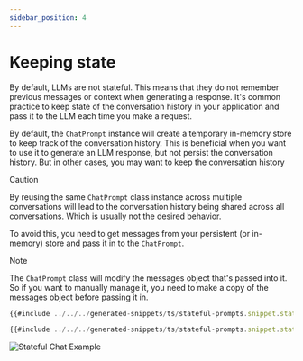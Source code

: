 ```yaml
---
sidebar_position: 4
---
```


# Keeping state

By default, LLMs are not stateful. This means that they do not remember previous messages or context when generating a response.
It's common practice to keep state of the conversation history in your application and pass it to the LLM each time you make a request.

By default, the `ChatPrompt` instance will create a temporary in-memory store to keep track of the conversation history. This is beneficial
when you want to use it to generate an LLM response, but not persist the conversation history. But in other cases, you may want to keep the conversation history

> [!CAUTION]
> By reusing the same `ChatPrompt` class instance across multiple conversations will lead to the conversation history being shared across all conversations. Which is usually not the desired behavior.

To avoid this, you need to get messages from your persistent (or in-memory) store and pass it in to the `ChatPrompt`.

> [!NOTE]
> The `ChatPrompt` class will modify the messages object that's passed into it. So if you want to manually manage it, you need to make a copy of the messages object before passing it in.

<!-- langtabs-start -->
```typescript
{{#include ../../../generated-snippets/ts/stateful-prompts.snippet.stateful-prompts-state-initialization.ts }}
```
<!-- langtabs-end -->

<!-- langtabs-start -->
```typescript
{{#include ../../../generated-snippets/ts/stateful-prompts.snippet.stateful-prompts-example.ts }}
```
<!-- langtabs-end -->

![Stateful Chat Example](/screenshots/stateful-chat-example.png)
